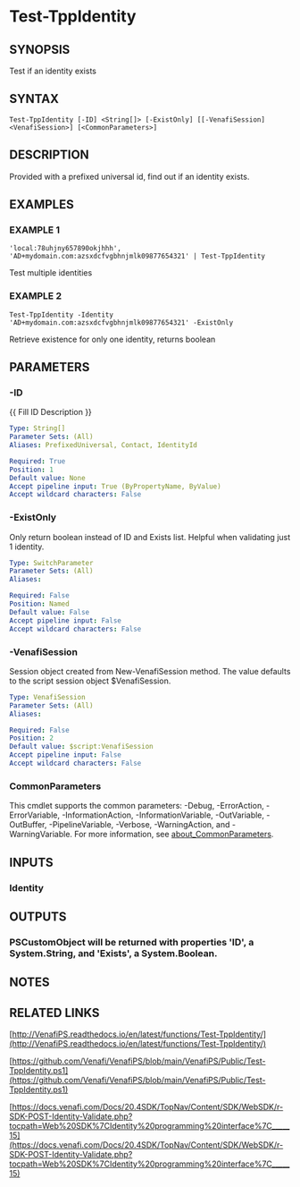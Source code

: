 # Test-TppIdentity

## SYNOPSIS
Test if an identity exists

## SYNTAX

```
Test-TppIdentity [-ID] <String[]> [-ExistOnly] [[-VenafiSession] <VenafiSession>] [<CommonParameters>]
```

## DESCRIPTION
Provided with a prefixed universal id, find out if an identity exists.

## EXAMPLES

### EXAMPLE 1
```
'local:78uhjny657890okjhhh', 'AD+mydomain.com:azsxdcfvgbhnjmlk09877654321' | Test-TppIdentity
```

Test multiple identities

### EXAMPLE 2
```
Test-TppIdentity -Identity 'AD+mydomain.com:azsxdcfvgbhnjmlk09877654321' -ExistOnly
```

Retrieve existence for only one identity, returns boolean

## PARAMETERS

### -ID
{{ Fill ID Description }}

```yaml
Type: String[]
Parameter Sets: (All)
Aliases: PrefixedUniversal, Contact, IdentityId

Required: True
Position: 1
Default value: None
Accept pipeline input: True (ByPropertyName, ByValue)
Accept wildcard characters: False
```

### -ExistOnly
Only return boolean instead of ID and Exists list. 
Helpful when validating just 1 identity.

```yaml
Type: SwitchParameter
Parameter Sets: (All)
Aliases:

Required: False
Position: Named
Default value: False
Accept pipeline input: False
Accept wildcard characters: False
```

### -VenafiSession
Session object created from New-VenafiSession method. 
The value defaults to the script session object $VenafiSession.

```yaml
Type: VenafiSession
Parameter Sets: (All)
Aliases:

Required: False
Position: 2
Default value: $script:VenafiSession
Accept pipeline input: False
Accept wildcard characters: False
```

### CommonParameters
This cmdlet supports the common parameters: -Debug, -ErrorAction, -ErrorVariable, -InformationAction, -InformationVariable, -OutVariable, -OutBuffer, -PipelineVariable, -Verbose, -WarningAction, and -WarningVariable. For more information, see [about_CommonParameters](http://go.microsoft.com/fwlink/?LinkID=113216).

## INPUTS

### Identity
## OUTPUTS

### PSCustomObject will be returned with properties 'ID', a System.String, and 'Exists', a System.Boolean.
## NOTES

## RELATED LINKS

[http://VenafiPS.readthedocs.io/en/latest/functions/Test-TppIdentity/](http://VenafiPS.readthedocs.io/en/latest/functions/Test-TppIdentity/)

[https://github.com/Venafi/VenafiPS/blob/main/VenafiPS/Public/Test-TppIdentity.ps1](https://github.com/Venafi/VenafiPS/blob/main/VenafiPS/Public/Test-TppIdentity.ps1)

[https://docs.venafi.com/Docs/20.4SDK/TopNav/Content/SDK/WebSDK/r-SDK-POST-Identity-Validate.php?tocpath=Web%20SDK%7CIdentity%20programming%20interface%7C_____15](https://docs.venafi.com/Docs/20.4SDK/TopNav/Content/SDK/WebSDK/r-SDK-POST-Identity-Validate.php?tocpath=Web%20SDK%7CIdentity%20programming%20interface%7C_____15)


